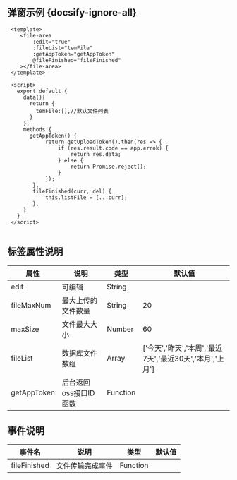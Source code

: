 ## 弹窗示例 {docsify-ignore-all}
 
```
 <template>
    <file-area
        :edit="true"
        :fileList="temFile"
        :getAppToken="getAppToken"
        @fileFinished="fileFinished"
    ></file-area>
 </template>

 <script>
   export default {
     data(){
       return {
         temFile:[],//默认文件列表
       }
     },
     methods:{
       getAppToken() {
            return getUploadToken().then(res => {
                if (res.result.code == app.errok) {
                    return res.data;
                } else {
                    return Promise.reject();
                }
            });
        },
        fileFinished(curr, del) {
            this.listFile = [...curr];
        },
     }
   }
 </script>
     
```


 
## 标签属性说明

| 属性 | 说明 | 类型 | 默认值 |
| --- | --- | --- | --- |
| edit | 可编辑 | String |    |
| fileMaxNum | 最大上传的文件数量 | String |  20  |
| maxSize | 文件最大大小 | Number | 60 |   
| fileList | 数据库文件数组 | Array | ['今天','昨天','本周','最近7天','最近30天','本月','上月']  |
| getAppToken | 后台返回oss接口ID函数 | Function | |

## 事件说明

| 事件名 | 说明 | 类型 | 默认值 |
| --- | --- | --- | --- |
| fileFinished | 文件传输完成事件 | Function |    |
 


 
